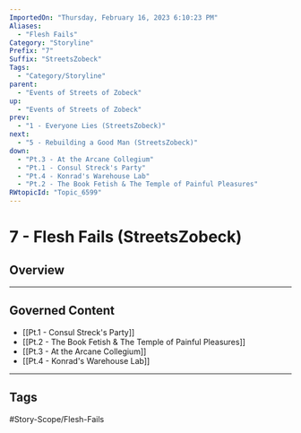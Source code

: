 ```yaml
---
ImportedOn: "Thursday, February 16, 2023 6:10:23 PM"
Aliases:
  - "Flesh Fails"
Category: "Storyline"
Prefix: "7"
Suffix: "StreetsZobeck"
Tags:
  - "Category/Storyline"
parent:
  - "Events of Streets of Zobeck"
up:
  - "Events of Streets of Zobeck"
prev:
  - "1 - Everyone Lies (StreetsZobeck)"
next:
  - "5 - Rebuilding a Good Man (StreetsZobeck)"
down:
  - "Pt.3 - At the Arcane Collegium"
  - "Pt.1 - Consul Streck's Party"
  - "Pt.4 - Konrad's Warehouse Lab"
  - "Pt.2 - The Book Fetish & The Temple of Painful Pleasures"
RWtopicId: "Topic_6599"
---
```

# 7 - Flesh Fails (StreetsZobeck)
## Overview
---
## Governed Content
- [[Pt.1 - Consul Streck's Party]]
- [[Pt.2 - The Book Fetish & The Temple of Painful Pleasures]]
- [[Pt.3 - At the Arcane Collegium]]
- [[Pt.4 - Konrad's Warehouse Lab]]


---
## Tags
#Story-Scope/Flesh-Fails

